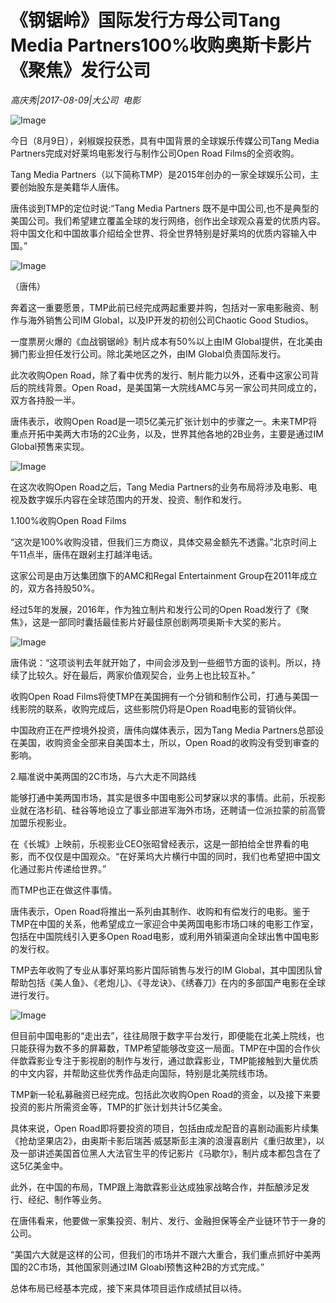 # 《钢锯岭》国际发行方母公司Tang Media Partners100%收购奥斯卡影片《聚焦》发行公司

*高庆秀|2017-08-09|大公司 
                                                电影*

![Image](https://mmbiz.qpic.cn/mmbiz_jpg/89KlkjcF9ialec15JUq6m4XLAph147IAHY0Cpvabhcq06q3VnHUVucRodNZFhibCnjeR1Dhf5iaG5gOygttwVoUzQ/640?wx_fmt=jpeg&tp=webp&wxfrom=5&wx_lazy=1)

今日（8月9日），剁椒娱投获悉，具有中国背景的全球娱乐传媒公司Tang Media Partners完成对好莱坞电影发行与制作公司Open Road Films的全资收购。

Tang Media Partners（以下简称TMP）是2015年创办的一家全球娱乐公司，主要创始股东是美籍华人唐伟。

唐伟谈到TMP的定位时说:“Tang Media Partners 既不是中国公司,也不是典型的美国公司。我们希望建立覆盖全球的发行网络，创作出全球观众喜爱的优质内容。将中国文化和中国故事介绍给全世界、将全世界特别是好莱坞的优质内容输入中国。”

![Image](https://mmbiz.qpic.cn/mmbiz_jpg/89KlkjcF9ialec15JUq6m4XLAph147IAHicoHn58q84eveUES1HkTLxZKe9icQmBRGK8iaTnibIQv5IclpRIT3iakdjg/640?wx_fmt=jpeg&tp=webp&wxfrom=5&wx_lazy=1)

（唐伟）

奔着这一重要愿景，TMP此前已经完成两起重要并购，包括对一家电影融资、制作与海外销售公司IM Global，以及IP开发的初创公司Chaotic Good Studios。

一度票房火爆的《血战钢锯岭》制片成本有50%以上由IM Global提供，在北美由狮门影业担任发行公司。除北美地区之外，由IM Global负责国际发行。

此次收购Open Road，除了看中优秀的发行、制片能力以外，还看中这家公司背后的院线背景。Open Road，是美国第一大院线AMC与另一家公司共同成立的，双方各持股一半。

唐伟表示，收购Open Road是一项5亿美元扩张计划中的步骤之一。未来TMP将重点开拓中美两大市场的2C业务，以及，世界其他各地的2B业务，主要是通过IM Global预售来实现。

![Image](https://mmbiz.qpic.cn/mmbiz_jpg/89KlkjcF9ialec15JUq6m4XLAph147IAHMEQG6ciaOOnN8nA8sfnhlaToH01npArDbeFwmEap1sg65H5saEbc89w/640?wx_fmt=jpeg&tp=webp&wxfrom=5&wx_lazy=1)

在这次收购Open Road之后，Tang Media Partners的业务布局将涉及电影、电视及数字娱乐内容在全球范围内的开发、投资、制作和发行。

1.100%收购Open Road Films

“这次是100%收购没错，但我们三方商议，具体交易金额先不透露。”北京时间上午11点半，唐伟在跟剁主打越洋电话。

这家公司是由万达集团旗下的AMC和Regal Entertainment Group在2011年成立的，双方各持股50%。

经过5年的发展，2016年，作为独立制片和发行公司的Open Road发行了《聚焦》，这是一部同时囊括最佳影片好最佳原创剧两项奥斯卡大奖的影片。

![Image](https://mmbiz.qpic.cn/mmbiz_jpg/89KlkjcF9ialec15JUq6m4XLAph147IAHibEkuMiatvicmFnv1Qlibxqsver43pgK1dV6dGIvuqX3huuyReYxYnpYeA/640?wx_fmt=jpeg&tp=webp&wxfrom=5&wx_lazy=1)

唐伟说：“这项谈判去年就开始了，中间会涉及到一些细节方面的谈判。所以，持续了比较久。好在最后，两家价值观契合，业务上也比较互补。”

收购Open Road Films将使TMP在美国拥有一个分销和制作公司，打通与美国一线影院的联系，收购完成后，这些影院仍将是Open Road电影的营销伙伴。

中国政府正在严控境外投资，唐伟向媒体表示，因为Tang Media Partners总部设在美国，收购资金全部来自美国本土，所以，Open Road的收购没有受到审查的影响。

2.瞄准说中美两国的2C市场，与六大走不同路线

能够打通中美两国市场，其实是很多中国电影公司梦寐以求的事情。此前，乐视影业就在洛杉矶、硅谷等地设立了事业部进军海外市场，还聘请一位派拉蒙的前高管加盟乐视影业。

在《长城》上映前，乐视影业CEO张昭曾经表示，这是一部拍给全世界看的电影，而不仅仅是中国观众。“在好莱坞大片横行中国的同时，我们也希望把中国文化通过影片传递给世界。”

而TMP也正在做这件事情。

唐伟表示，Open Road将推出一系列由其制作、收购和有偿发行的电影。鉴于TMP在中国的关系，他希望成立一家迎合中美两国电影市场口味的电影工作室，包括在中国院线引入更多Open Road电影，或利用外销渠道向全球出售中国电影的发行权。

TMP去年收购了专业从事好莱坞影片国际销售与发行的IM Global，其中国团队曾帮助包括《美人鱼》、《老炮儿》、《寻龙诀》、《绣春刀》在内的多部国产电影在全球进行发行。

![Image](https://mmbiz.qpic.cn/mmbiz_jpg/89KlkjcF9ialec15JUq6m4XLAph147IAHwaING7FR4XzP5jtt9VM4WQxW4LAf0LMuUGn9jiaPr3DUc6PgCxlicUSA/640?wx_fmt=jpeg&tp=webp&wxfrom=5&wx_lazy=1)

但目前中国电影的“走出去”，往往局限于数字平台发行，即便能在北美上院线，也只能获得为数不多的屏幕数，TMP希望能够改变这一局面。TMP在中国的合作伙伴歆霖影业专注于影视剧的制作与发行，通过歆霖影业，TMP能接触到大量优质的中文内容，并帮助这些优秀作品走向国际，特别是北美院线市场。

TMP新一轮私募融资已经完成。包括此次收购Open Road的资金，以及接下来要投资的影片所需资金等，TMP的扩张计划共计5亿美金。

具体来说，Open Road即将要投资的项目，包括由成龙配音的喜剧动画影片续集《抢劫坚果店2》，由奥斯卡影后瑞茜·威瑟斯彭主演的浪漫喜剧片《重归故里》，以及一部讲述美国首位黑人大法官生平的传记影片《马歇尔》，制片成本都包含在了这5亿美金中。

此外，在中国的布局，TMP跟上海歆霖影业达成独家战略合作，并酝酿涉足发行、经纪、制作等业务。

在唐伟看来，他要做一家集投资、制片、发行、金融担保等全产业链环节于一身的公司。

“美国六大就是这样的公司，但我们的市场并不跟六大重合，我们重点抓好中美两国的2C市场，其他国家则通过IM Gloabl预售这种2B的方式完成。”

总体布局已经基本完成，接下来具体项目运作成绩拭目以待。

